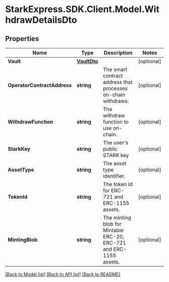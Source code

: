 # StarkExpress.SDK.Client.Model.WithdrawDetailsDto

## Properties

Name | Type | Description | Notes
------------ | ------------- | ------------- | -------------
**Vault** | [**VaultDto**](VaultDto.md) |  | [optional] 
**OperatorContractAddress** | **string** | The smart contract address that processes on-chain withdraws. | [optional] 
**WithdrawFunction** | **string** | The withdraw function to use on-chain. | [optional] 
**StarkKey** | **string** | The user&#39;s public STARK key | [optional] 
**AssetType** | **string** | The asset type identifier. | [optional] 
**TokenId** | **string** | The token Id for ERC-721 and ERC-1155 assets. | [optional] 
**MintingBlob** | **string** | The minting blob for Mintable ERC-20, ERC-721 and ERC-1155 assets. | [optional] 

[[Back to Model list]](../README.md#documentation-for-models) [[Back to API list]](../README.md#documentation-for-api-endpoints) [[Back to README]](../README.md)

